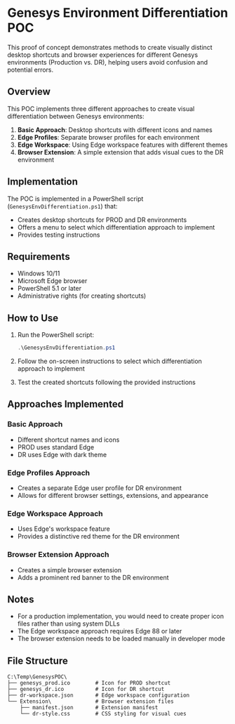 # Genesys Environment Differentiation POC

This proof of concept demonstrates methods to create visually distinct desktop shortcuts and browser experiences for different Genesys environments (Production vs. DR), helping users avoid confusion and potential errors.

## Overview

This POC implements three different approaches to create visual differentiation between Genesys environments:

1. **Basic Approach**: Desktop shortcuts with different icons and names
2. **Edge Profiles**: Separate browser profiles for each environment
3. **Edge Workspace**: Using Edge workspace features with different themes
4. **Browser Extension**: A simple extension that adds visual cues to the DR environment

## Implementation

The POC is implemented in a PowerShell script (`GenesysEnvDifferentiation.ps1`) that:
- Creates desktop shortcuts for PROD and DR environments
- Offers a menu to select which differentiation approach to implement
- Provides testing instructions

## Requirements

- Windows 10/11
- Microsoft Edge browser
- PowerShell 5.1 or later
- Administrative rights (for creating shortcuts)

## How to Use

1. Run the PowerShell script:
   ```powershell
   .\GenesysEnvDifferentiation.ps1
   ```

2. Follow the on-screen instructions to select which differentiation approach to implement

3. Test the created shortcuts following the provided instructions

## Approaches Implemented

### Basic Approach
- Different shortcut names and icons
- PROD uses standard Edge
- DR uses Edge with dark theme

### Edge Profiles Approach
- Creates a separate Edge user profile for DR environment
- Allows for different browser settings, extensions, and appearance

### Edge Workspace Approach
- Uses Edge's workspace feature
- Provides a distinctive red theme for the DR environment

### Browser Extension Approach
- Creates a simple browser extension
- Adds a prominent red banner to the DR environment

## Notes

- For a production implementation, you would need to create proper icon files rather than using system DLLs
- The Edge workspace approach requires Edge 88 or later
- The browser extension needs to be loaded manually in developer mode

## File Structure

```
C:\Temp\GenesysPOC\
├── genesys_prod.ico        # Icon for PROD shortcut
├── genesys_dr.ico          # Icon for DR shortcut
├── dr-workspace.json       # Edge workspace configuration
└── Extension\              # Browser extension files
    ├── manifest.json       # Extension manifest
    └── dr-style.css        # CSS styling for visual cues
``` 